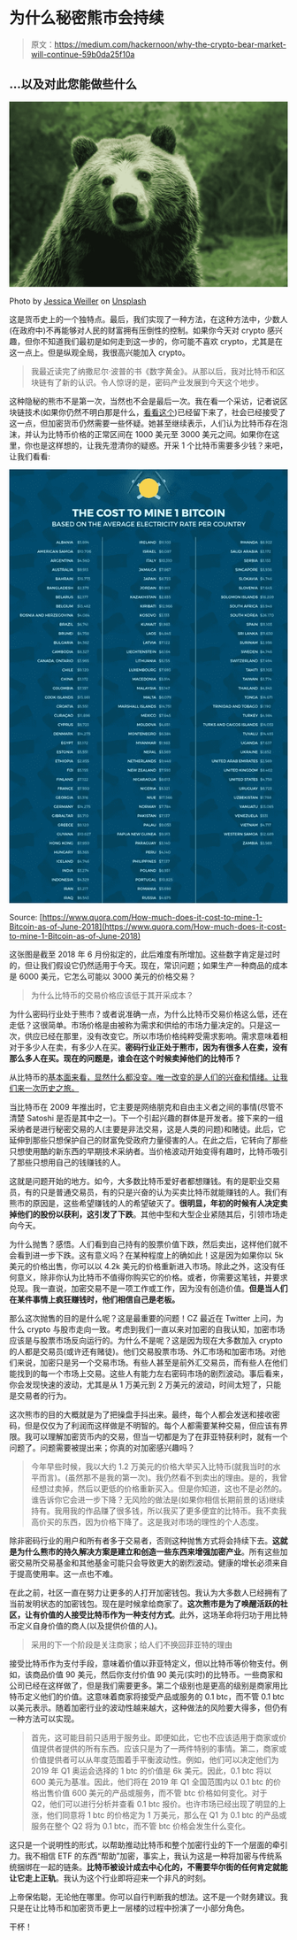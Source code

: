 # 为什么秘密熊市会持续

> 原文：<https://medium.com/hackernoon/why-the-crypto-bear-market-will-continue-59b0da25f10a>

## …以及对此您能做些什么

![](img/96eb0d2773f3e29e29afd9592335a972.png)

Photo by [Jessica Weiller](https://unsplash.com/@jweiller?utm_source=medium&utm_medium=referral) on [Unsplash](https://unsplash.com?utm_source=medium&utm_medium=referral)

这是货币史上的一个独特点。最后，我们实现了一种方法，在这种方法中，少数人(在政府中)不再能够对人民的财富拥有压倒性的控制。如果你今天对 crypto 感兴趣，但你不知道我们最初是如何走到这一步的，你可能不喜欢 crypto，尤其是在这一点上。但是纵观全局，我很高兴能加入 crypto。

> 我最近读完了纳撒尼尔·波普的书《数字黄金》。从那以后，我对比特币和区块链有了新的认识。令人惊讶的是，密码产业发展到今天这个地步。

这种隐秘的熊市不是第一次，当然也不会是最后一次。我在看一个采访，记者说区块链技术(如果你仍然不明白那是什么，[看看这个](https://www.investinblockchain.com/what-is-blockchain-technology/))已经留下来了，社会已经接受了这一点，但加密货币仍然需要一些怀疑。她甚至继续表示，人们认为比特币存在泡沫，并认为比特币价格的正常区间在 1000 美元至 3000 美元之间。如果你在这里，你也是这样想的，让我先澄清你的疑惑。开采 1 个比特币需要多少钱？来吧，让我们看看:

![](img/7c63262b61f9b29b01084ae6b57afe64.png)

Source: [https://www.quora.com/How-much-does-it-cost-to-mine-1-Bitcoin-as-of-June-2018](https://www.quora.com/How-much-does-it-cost-to-mine-1-Bitcoin-as-of-June-2018)

这张图是截至 2018 年 6 月份拟定的，此后难度有所增加。这些数字肯定是过时的，但让我们假设它仍然适用于今天。现在，常识问题；如果生产一种商品的成本是 6000 美元，它怎么可能以 3000 美元的价格交易？

> 为什么比特币的交易价格应该低于其开采成本？

为什么密码行业处于熊市？或者说准确一点，为什么比特币交易价格这么低，还在走低？这很简单。市场价格是由被称为需求和供给的市场力量决定的。只是这一次，供应已经在那里，没有改变它。所以市场价格纯粹受需求影响。需求意味着相对于多少人在卖，有多少人在买。**密码行业正处于熊市，因为有很多人在卖，没有那么多人在买。现在的问题是，谁会在这个时候卖掉他们的比特币？**

从比特币的[基本面来看，显然什么都没变。唯一改变的是人们的兴奋和情绪。让我们来一次历史之旅。](https://www.investinblockchain.com/what-is-bitcoin/)

当比特币在 2009 年推出时，它主要是网络朋克和自由主义者之间的事情(尽管不清楚 Satoshi 是否是其中之一)。下一个引起兴趣的群体是开发者。接下来的一组采纳者是进行秘密交易的人(主要是非法交易，这是人类的问题)和赌徒。此后，它延伸到那些只想保护自己的财富免受政府力量侵害的人。在此之后，它转向了那些只想使用酷的新东西的早期技术采纳者。当价格波动开始变得有趣时，比特币吸引了那些只想用自己的钱赚钱的人。

这就是问题开始的地方。如今，大多数比特币爱好者都想赚钱。有的是职业交易员，有的只是普通交易员，有的只是兴奋的认为买卖比特币就能赚钱的人。我们有熊市的原因是，这些希望赚钱的人的希望破灭了。**很明显，年初的时候有人决定卖掉他们的股份以获利，这引发了下跌**。其他中型和大型企业紧随其后，引领市场走向今天。

为什么抛售？感悟。人们看到自己持有的股票价值下跌，然后卖出，这样他们就不会看到进一步下跌。这有意义吗？在某种程度上的确如此！这是因为如果你以 5k 美元的价格出售，你可以以 4.2k 美元的价格重新进入市场。除此之外，这没有任何意义，除非你认为比特币不值得你购买它的价格。或者，你需要这笔钱，并要求兑现。我一直说，加密交易不是一项工作或工作，因为没有创造价值。**但是当人们在某件事情上疯狂赚钱时，他们相信自己是老板。**

那么这次抛售的目的是什么呢？这是最重要的问题！CZ 最近在 Twitter 上问，为什么 crypto 与股市走向一致。考虑到我们一直以来对加密的自我认知，加密市场应该是与股票市场反向运行的。为什么不是呢？这是因为现在大多数加入 crypto 的人都是交易员(或许还有赌徒)。他们交易股票市场、外汇市场和加密市场。对他们来说，加密只是另一个交易市场。有些人甚至是前外汇交易员，而有些人在他们能找到的每一个市场上交易。这些人有能力左右密码市场的剧烈波动。事后看来，你会发现快速的波动，尤其是从 1 万美元到 2 万美元的波动，时间太短了，只能是交易者的行为。

这次熊市的目的大概就是为了把操盘手抖出来。最终，每个人都会发送和接收密码，但是仅仅为了利润而这样做是不明智的。每个人都需要某种交易，但应该有界限。我可以理解加密货币内的交易，但当一切都是为了在菲亚特获利时，就有一个问题了。问题需要被提出来；你真的对加密感兴趣吗？

> 今年早些时候，我以大约 1.2 万美元的价格大举买入比特币(就我当时的水平而言)。(虽然那不是我的第一次)。我仍然看不到卖出的理由。是的，我曾经想过卖掉，然后以更低的价格重新买入。但是你知道，这也不是必然的。谁告诉你它会进一步下降？无风险的做法是(如果你相信长期前景的话)继续持有。我用我的作品赚了很多钱，所以我买了更多便宜的比特币。我不卖我高价买的东西，因为价格下降了。这是我对市场的理性的个人态度。

除非密码行业的用户和所有者多于交易者，否则这种抛售方式将会持续下去。**这就是为什么熊市的持久解决方案是建立和创造一些东西来增强加密产业**。所有这些加密交易所交易基金和其他基金可能只会导致更大的剧烈波动。健康的增长必须来自于提高使用率。这一点也不难。

在此之前，社区一直在努力让更多的人打开加密钱包。我认为大多数人已经拥有了当前发明状态的加密钱包。现在是时候拿给商家了。**这次熊市是为了唤醒活跃的社区，让有价值的人接受比特币作为一种支付方式**。此外，这场革命将归功于用比特币定义自身价值的商人(以及提供价值的人)。

> 采用的下一个阶段是关注商家；给人们不换回菲亚特的理由

接受比特币作为支付手段，意味着价值以菲亚特定义，但以比特币等价物支付。例如，该商品价值 90 美元，然后你支付价值 90 美元(实时)的比特币。一些商家和公司已经在这样做了，但是我们需要更多。第二个级别也是更高的级别是商家用比特币定义他们的价值。这意味着商家将接受产品或服务的 0.1 btc，而不管 0.1 btc 以美元表示。随着加密行业的波动性越来越大，这种做法的风险要大得多，但仍有一种方法可以实现。

> 首先，这可能目前只适用于服务业。即便如此，它也不应该适用于商家或价值提供者提供的所有东西。应该只是为了一两件特别的事情。第二，商家或价值提供者可以从年度范围着手平衡波动性。例如，他们可以决定他们为 2019 年 Q1 奥运会选择的 1 btc 的价值是 6k 美元。因此，0.1 btc 将以 600 美元为基准。因此，他们将在 2019 年 Q1 全国范围内以 0.1 btc 的价格出售价值 600 美元的产品或服务，而不管 btc 价格如何变化。对于 Q2，他们可以进行分析并查看 0.1 btc 报价。也许市场已经出现了明显的上涨，他们同意将 1 btc 的价格定为 1 万美元，那么在 Q1 为 0.1 btc 的产品或服务在整个 Q2 将为 0.1 btc，而不管 btc 价格会发生什么变化。

这只是一个说明性的形式，以帮助推动比特币和整个加密行业的下一个层面的牵引力。我不相信 ETF 的东西“帮助”加密，事实上，我认为这是一种将加密与传统系统捆绑在一起的链条。**比特币被设计成去中心化的，不需要华尔街的任何肯定就能让它走上正轨**。我认为这个行业即将迎来一个非凡的时刻。

上帝保佑聪，无论他在哪里。你可以自行判断我的想法。这不是一个财务建议。我只是在让比特币和加密货币更上一层楼的过程中扮演了一小部分角色。

干杯！